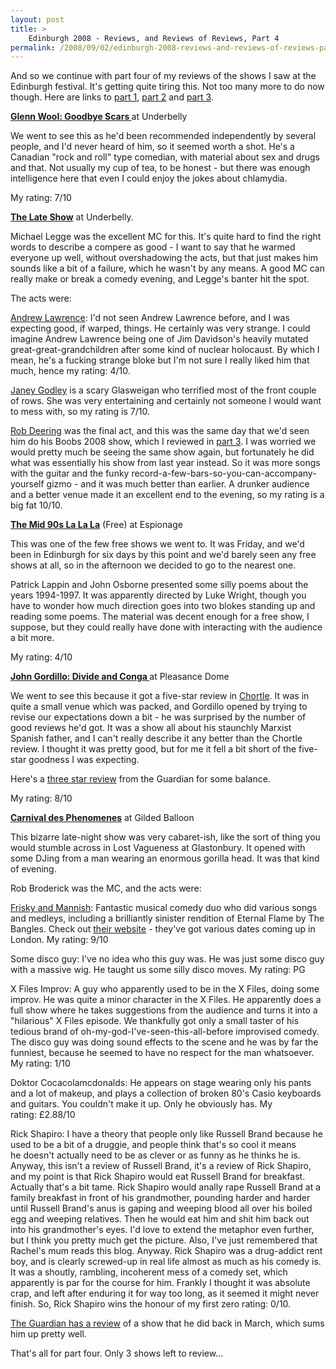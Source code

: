 ```yaml
---
layout: post
title: >
    Edinburgh 2008 - Reviews, and Reviews of Reviews, Part 4
permalink: /2008/09/02/edinburgh-2008-reviews-and-reviews-of-reviews-part-4
---
```

And so we continue with part four of my reviews of the shows I saw at the Edinburgh festival. It's getting quite tiring this. Not too many more to do now though. Here are links to <a href="/2008/08/19/edinburgh-2008-reviews-and-reviews-of-reviews-part-1">part 1</a>, <a href="/2008/08/20/edinburgh-2008-reviews-and-reviews-of-reviews-part-2">part 2</a> and <a href="/2008/08/23/edinburgh-2008-reviews-and-reviews-of-reviews-part-3">part 3</a>.

<strong><span style="text-decoration:underline;">Glenn Wool: Goodbye Scars
</span></strong>at Underbelly

We went to see this as he'd been recommended independently by several people, and I'd never heard of him, so it seemed worth a shot. He's a Canadian "rock and roll" type comedian, with material about sex and drugs and that. Not usually my cup of tea, to be honest - but there was enough intelligence here that even I could enjoy the jokes about chlamydia.

My rating: 7/10

<span style="text-decoration:underline;"><strong>The Late Show</strong></span>
at Underbelly.

Michael Legge was the excellent MC for this. It's quite hard to find the right words to describe a compere as good - I want to say that he warmed everyone up well, without overshadowing the acts, but that just makes him sounds like a bit of a failure, which he wasn't by any means. A good MC can really make or break a comedy evening, and Legge's banter hit the spot.

The acts were:

<a href="http://www.andrewlawrencecomedy.co.uk/">Andrew Lawrence</a>: I'd not seen Andrew Lawrence before, and I was expecting good, if warped, things. He certainly was very strange. I could imagine Andrew Lawrence being one of Jim Davidson's heavily mutated great-great-grandchildren after some kind of nuclear holocaust. By which I mean, he's a fucking strange bloke but I'm not sure I really liked him that much, hence my rating: 4/10.

<a href="http://www.janeygodley.co.uk/">Janey Godley</a> is a scary Glasweigan who terrified most of the front couple of rows. She was very entertaining and certainly not someone I would want to mess with, so my rating is 7/10.

<a href="http://www.robdeering.com/">Rob Deering</a> was the final act, and this was the same day that we'd seen him do his Boobs 2008 show, which I reviewed in <a href="/2008/08/23/edinburgh-2008-reviews-and-reviews-of-reviews-part-3">part 3</a>. I was worried we would pretty much be seeing the same show again, but fortunately he did what was essentially his show from last year instead. So it was more songs with the guitar and the funky record-a-few-bars-so-you-can-accompany-yourself gizmo - and it was much better than earlier. A drunker audience and a better venue made it an excellent end to the evening, so my rating is a big fat 10/10.

<strong><span style="text-decoration:underline;">The Mid 90s La La La</span></strong> (Free)
at Espionage

This was one of the few free shows we went to. It was Friday, and we'd been in Edinburgh for six days by this point and we'd barely seen any free shows at all, so in the afternoon we decided to go to the nearest one.

Patrick Lappin and John Osborne presented some silly poems about the years 1994-1997. It was apparently directed by Luke Wright, though you have to wonder how much direction goes into two blokes standing up and reading some poems. The material was decent enough for a free show, I suppose, but they could really have done with interacting with the audience a bit more.

My rating: 4/10

<strong><span style="text-decoration:underline;">John Gordillo: Divide and Conga
</span></strong>at Pleasance Dome

We went to see this because it got a five-star review in <a href="http://www.chortle.co.uk/shows/edinburgh_fringe_2008/j/16029/john_gordillo%3A_divide_%26_conga/review/">Chortle</a>. It was in quite a small venue which was packed, and Gordillo opened by trying to revise our expectations down a bit - he was surprised by the number of good reviews he'd got. It was a show all about his staunchly Marxist Spanish father, and I can't really describe it any better than the Chortle review. I thought it was pretty good, but for me it fell a bit short of the five-star goodness I was expecting.

Here's a <a href="http://www.guardian.co.uk/culture/2008/aug/14/edinburgh.festival.john.gordillo">three star review</a> from the Guardian for some balance.

My rating: 8/10

<span style="text-decoration:underline;"><strong>Carnival des Phenomenes</strong></span>
at Gilded Balloon

This bizarre late-night show was very cabaret-ish, like the sort of thing you would stumble across in Lost Vagueness at Glastonbury. It opened with some DJing from a man wearing an enormous gorilla head. It was that kind of evening.

Rob Broderick was the MC, and the acts were:

<a href="http://www.friskyandmannish.co.uk">Frisky and Mannish</a>: Fantastic musical comedy duo who did various songs and medleys, including a brilliantly sinister rendition of Eternal Flame by The Bangles. Check out <a href="http://www.friskyandmannish.co.uk/">their website</a> - they've got various dates coming up in London. My rating: 9/10

Some disco guy: I've no idea who this guy was. He was just some disco guy with a massive wig. He taught us some silly disco moves. My rating: PG

X Files Improv: A guy who apparently used to be in the X Files, doing some improv. He was quite a minor character in the X Files. He apparently does a full show where he takes suggestions from the audience and turns it into a "hilarious" X Files episode. We thankfully got only a small taster of his tedious brand of oh-my-god-I've-seen-this-all-before improvised comedy. The disco guy was doing sound effects to the scene and he was by far the funniest, because he seemed to have no respect for the man whatsoever. My rating: 1/10

Doktor Cocacolamcdonalds: He appears on stage wearing only his pants and a lot of makeup, and plays a collection of broken 80's Casio keyboards and guitars. You couldn't make it up. Only he obviously has. My rating: £2.88/10

Rick Shapiro: I have a theory that people only like Russell Brand because he used to be a bit of a druggie, and people think that's so cool it means he doesn't actually need to be as clever or as funny as he thinks he is. Anyway, this isn't a review of Russell Brand, it's a review of Rick Shapiro, and my point is that Rick Shapiro would eat Russell Brand for breakfast. Actually that's a bit tame. Rick Shapiro would anally rape Russell Brand at a family breakfast in front of his grandmother, pounding harder and harder until Russell Brand's anus is gaping and weeping blood all over his boiled egg and weeping relatives. Then he would eat him and shit him back out into his grandmother's eyes. I'd love to extend the metaphor even further, but I think you pretty much get the picture. Also, I've just remembered that Rachel's mum reads this blog. Anyway. Rick Shapiro was a drug-addict rent boy, and is clearly screwed-up in real life almost as much as his comedy is. It was a shoutly, rambling, incoherent mess of a comedy set, which apparently is par for the course for him. Frankly I thought it was absolute crap, and left after enduring it for way too long, as it seemed it might never finish. So, Rick Shapiro wins the honour of my first zero rating: 0/10.

<a href="http://www.guardian.co.uk/stage/2008/mar/12/theatre2">The Guardian has a review</a> of a show that he did back in March, which sums him up pretty well.

That's all for part four. Only 3 shows left to review...